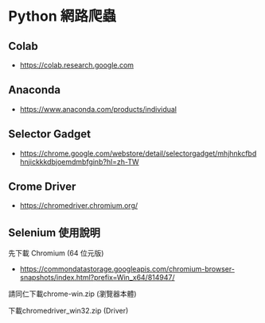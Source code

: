 # Python 網路爬蟲

## Colab
- https://colab.research.google.com

## Anaconda
- https://www.anaconda.com/products/individual

## Selector Gadget
- https://chrome.google.com/webstore/detail/selectorgadget/mhjhnkcfbdhnjickkkdbjoemdmbfginb?hl=zh-TW

## Crome Driver
- https://chromedriver.chromium.org/

## Selenium 使用說明

先下載 Chromium (64 位元版)

- https://commondatastorage.googleapis.com/chromium-browser-snapshots/index.html?prefix=Win_x64/814947/

請同仁下載chrome-win.zip (瀏覽器本體)

下載chromedriver_win32.zip (Driver) 

